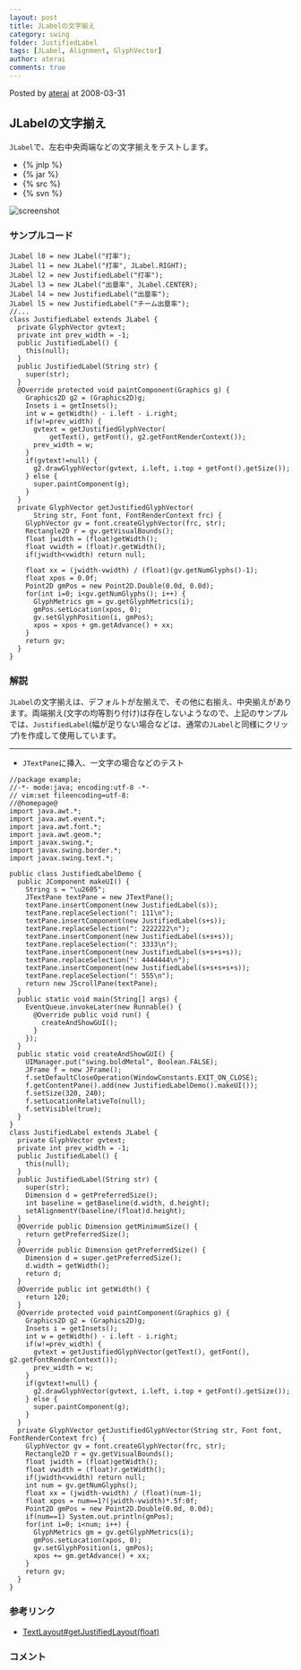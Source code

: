 ```yaml
---
layout: post
title: JLabelの文字揃え
category: swing
folder: JustifiedLabel
tags: [JLabel, Alignment, GlyphVector]
author: aterai
comments: true
---
```


Posted by [aterai](http://terai.xrea.jp/aterai.html) at 2008-03-31

## JLabelの文字揃え
`JLabel`で、左右中央両端などの文字揃えをテストします。

- {% jnlp %}
- {% jar %}
- {% src %}
- {% svn %}

<!-- dummy comment line for breaking list -->

![screenshot](https://lh4.googleusercontent.com/_9Z4BYR88imo/TQTOwQzSk-I/AAAAAAAAAc4/bD-z_hTSHB8/s800/JustifiedLabel.png)

### サンプルコード
<pre class="prettyprint"><code>JLabel l0 = new JLabel("打率");
JLabel l1 = new JLabel("打率", JLabel.RIGHT);
JLabel l2 = new JustifiedLabel("打率");
JLabel l3 = new JLabel("出塁率", JLabel.CENTER);
JLabel l4 = new JustifiedLabel("出塁率");
JLabel l5 = new JustifiedLabel("チーム出塁率");
//...
class JustifiedLabel extends JLabel {
  private GlyphVector gvtext;
  private int prev_width = -1;
  public JustifiedLabel() {
    this(null);
  }
  public JustifiedLabel(String str) {
    super(str);
  }
  @Override protected void paintComponent(Graphics g) {
    Graphics2D g2 = (Graphics2D)g;
    Insets i = getInsets();
    int w = getWidth() - i.left - i.right;
    if(w!=prev_width) {
      gvtext = getJustifiedGlyphVector(
          getText(), getFont(), g2.getFontRenderContext());
      prev_width = w;
    }
    if(gvtext!=null) {
      g2.drawGlyphVector(gvtext, i.left, i.top + getFont().getSize());
    } else {
      super.paintComponent(g);
    }
  }
  private GlyphVector getJustifiedGlyphVector(
      String str, Font font, FontRenderContext frc) {
    GlyphVector gv = font.createGlyphVector(frc, str);
    Rectangle2D r = gv.getVisualBounds();
    float jwidth = (float)getWidth();
    float vwidth = (float)r.getWidth();
    if(jwidth&lt;vwidth) return null;

    float xx = (jwidth-vwidth) / (float)(gv.getNumGlyphs()-1);
    float xpos = 0.0f;
    Point2D gmPos = new Point2D.Double(0.0d, 0.0d);
    for(int i=0; i&lt;gv.getNumGlyphs(); i++) {
      GlyphMetrics gm = gv.getGlyphMetrics(i);
      gmPos.setLocation(xpos, 0);
      gv.setGlyphPosition(i, gmPos);
      xpos = xpos + gm.getAdvance() + xx;
    }
    return gv;
  }
}
</code></pre>

### 解説
`JLabel`の文字揃えは、デフォルトが左揃えで、その他に右揃え、中央揃えがあります。両端揃え(文字の均等割り付け)は存在しないようなので、上記のサンプルでは、`JustifiedLabel`(幅が足りない場合などは、通常の`JLabel`と同様にクリップ)を作成して使用しています。

- - - -
- `JTextPane`に挿入、一文字の場合などのテスト

<!-- dummy comment line for breaking list -->

<pre class="prettyprint"><code>//package example;
//-*- mode:java; encoding:utf-8 -*-
// vim:set fileencoding=utf-8:
//@homepage@
import java.awt.*;
import java.awt.event.*;
import java.awt.font.*;
import java.awt.geom.*;
import javax.swing.*;
import javax.swing.border.*;
import javax.swing.text.*;

public class JustifiedLabelDemo {
  public JComponent makeUI() {
    String s = "\u2605";
    JTextPane textPane = new JTextPane();
    textPane.insertComponent(new JustifiedLabel(s));
    textPane.replaceSelection(": 111\n");
    textPane.insertComponent(new JustifiedLabel(s+s));
    textPane.replaceSelection(": 2222222\n");
    textPane.insertComponent(new JustifiedLabel(s+s+s));
    textPane.replaceSelection(": 3333\n");
    textPane.insertComponent(new JustifiedLabel(s+s+s+s));
    textPane.replaceSelection(": 4444444\n");
    textPane.insertComponent(new JustifiedLabel(s+s+s+s+s));
    textPane.replaceSelection(": 555\n");
    return new JScrollPane(textPane);
  }
  public static void main(String[] args) {
    EventQueue.invokeLater(new Runnable() {
      @Override public void run() {
        createAndShowGUI();
      }
    });
  }
  public static void createAndShowGUI() {
    UIManager.put("swing.boldMetal", Boolean.FALSE);
    JFrame f = new JFrame();
    f.setDefaultCloseOperation(WindowConstants.EXIT_ON_CLOSE);
    f.getContentPane().add(new JustifiedLabelDemo().makeUI());
    f.setSize(320, 240);
    f.setLocationRelativeTo(null);
    f.setVisible(true);
  }
}
class JustifiedLabel extends JLabel {
  private GlyphVector gvtext;
  private int prev_width = -1;
  public JustifiedLabel() {
    this(null);
  }
  public JustifiedLabel(String str) {
    super(str);
    Dimension d = getPreferredSize();
    int baseline = getBaseline(d.width, d.height);
    setAlignmentY(baseline/(float)d.height);
  }
  @Override public Dimension getMinimumSize() {
    return getPreferredSize();
  }
  @Override public Dimension getPreferredSize() {
    Dimension d = super.getPreferredSize();
    d.width = getWidth();
    return d;
  }
  @Override public int getWidth() {
    return 120;
  }
  @Override protected void paintComponent(Graphics g) {
    Graphics2D g2 = (Graphics2D)g;
    Insets i = getInsets();
    int w = getWidth() - i.left - i.right;
    if(w!=prev_width) {
      gvtext = getJustifiedGlyphVector(getText(), getFont(), g2.getFontRenderContext());
      prev_width = w;
    }
    if(gvtext!=null) {
      g2.drawGlyphVector(gvtext, i.left, i.top + getFont().getSize());
    } else {
      super.paintComponent(g);
    }
  }
  private GlyphVector getJustifiedGlyphVector(String str, Font font, FontRenderContext frc) {
    GlyphVector gv = font.createGlyphVector(frc, str);
    Rectangle2D r = gv.getVisualBounds();
    float jwidth = (float)getWidth();
    float vwidth = (float)r.getWidth();
    if(jwidth&lt;vwidth) return null;
    int num = gv.getNumGlyphs();
    float xx = (jwidth-vwidth) / (float)(num-1);
    float xpos = num==1?(jwidth-vwidth)*.5f:0f;
    Point2D gmPos = new Point2D.Double(0.0d, 0.0d);
    if(num==1) System.out.println(gmPos);
    for(int i=0; i&lt;num; i++) {
      GlyphMetrics gm = gv.getGlyphMetrics(i);
      gmPos.setLocation(xpos, 0);
      gv.setGlyphPosition(i, gmPos);
      xpos += gm.getAdvance() + xx;
    }
    return gv;
  }
}
</code></pre>

### 参考リンク
- [TextLayout#getJustifiedLayout(float)](http://docs.oracle.com/javase/jp/6/api/java/awt/font/TextLayout.html#getJustifiedLayout%28float%29)

<!-- dummy comment line for breaking list -->

### コメント
